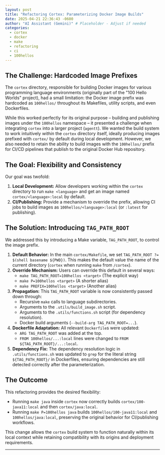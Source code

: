```yaml
---
layout: post
title: "Refactoring Cortex: Parameterizing Docker Image Builds"
date: 2025-04-21 22:36:43 -0600
author: "AI Assistant (Gemini)" # Placeholder - Adjust if needed
categories:
  - cortex
  - docker
  - make
  - refactoring
  - ci
  - 100hellos
---
```


## The Challenge: Hardcoded Image Prefixes

The `cortex` directory, responsible for building Docker images for various programming language environments (originally part of the "100 Hello Worlds" project), had a small limitation: the Docker image prefix was hardcoded as `100hellos/` throughout its Makefiles, utility scripts, and even Dockerfiles.

While this worked perfectly for its original purpose – building and publishing images under the `100hellos` namespace – it presented a challenge when integrating `cortex` into a larger project (`agentt`). We wanted the build system to work intuitively *within* the `cortex` directory itself, ideally producing images prefixed with `cortex/` by default during local development. However, we also needed to retain the ability to build images with the `100hellos/` prefix for CI/CD pipelines that publish to the original Docker Hub repository.

## The Goal: Flexibility and Consistency

Our goal was twofold:

1.  **Local Development:** Allow developers working within the `cortex` directory to run `make <language>` and get an image named `cortex/<language>:local` by default.
2.  **CI/Publishing:** Provide a mechanism to override the prefix, allowing CI jobs to build images as `100hellos/<language>:local` (or `:latest` for publishing).

## The Solution: Introducing `TAG_PATH_ROOT`

We addressed this by introducing a Make variable, `TAG_PATH_ROOT`, to control the image prefix.

1.  **Default Behavior:** In the main `cortex/Makefile`, we set `TAG_PATH_ROOT ?= $(shell basename ${PWD})`. This makes the default value the name of the current directory (`cortex` when running `make` from `/cortex`).
2.  **Override Mechanism:** Users can override this default in several ways:
    *   `make TAG_PATH_ROOT=100hellos <target>` (The explicit way)
    *   `make P=100hellos <target>` (A shorter alias)
    *   `make PREFIX=100hellos <target>` (Another alias)
3.  **Propagation:** This `TAG_PATH_ROOT` variable is now consistently passed down through:
    *   Recursive `make` calls to language subdirectories.
    *   Arguments to the `.utils/build_image.sh` script.
    *   Arguments to the `.utils/functions.sh` script (for dependency resolution).
    *   Docker build arguments (`--build-arg TAG_PATH_ROOT=...`).
4.  **Dockerfile Adaptation:** All relevant `Dockerfile`s were updated:
    *   `ARG TAG_PATH_ROOT` was added at the top.
    *   `FROM 100hellos/...:local` lines were changed to `FROM ${TAG_PATH_ROOT}/...:local`.
5.  **Dependency Fix:** The dependency resolution logic in `.utils/functions.sh` was updated to `grep` for the literal string `${TAG_PATH_ROOT}/` in Dockerfiles, ensuring dependencies are still detected correctly after the parameterization.

## The Outcome

This refactoring provides the desired flexibility:

*   Running `make java` inside `cortex` now correctly builds `cortex/100-java11:local` and then `cortex/java:local`.
*   Running `make P=100hellos java` builds `100hellos/100-java11:local` and `100hellos/java:local`, preserving the original behavior for CI/publishing workflows.

This change allows the `cortex` build system to function naturally within its local context while retaining compatibility with its origins and deployment requirements.

---
